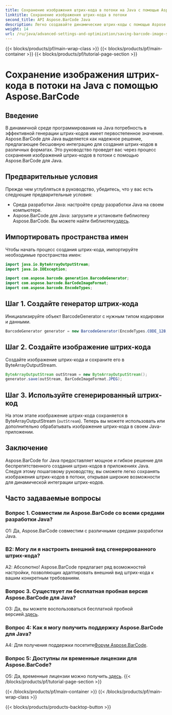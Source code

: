 ```yaml
---
title: Сохранение изображения штрих-кода в потоки на Java с помощью Aspose.BarCode
linktitle: Сохранение изображения штрих-кода в потоки
second_title: API Aspose.BarCode Java
description: Легко создавайте динамические штрих-коды с помощью Aspose.BarCode для Java. Следуйте нашему пошаговому руководству, чтобы сохранять изображения штрих-кодов в потоки.
weight: 14
url: /ru/java/advanced-settings-and-optimization/saving-barcode-image-streams/
---
```


{{< blocks/products/pf/main-wrap-class >}}
{{< blocks/products/pf/main-container >}}
{{< blocks/products/pf/tutorial-page-section >}}

# Сохранение изображения штрих-кода в потоки на Java с помощью Aspose.BarCode

## Введение

В динамичной среде программирования на Java потребность в эффективной генерации штрих-кодов имеет первостепенное значение. Aspose.BarCode для Java выделяется как надежное решение, предлагающее бесшовную интеграцию для создания штрих-кодов в различных форматах. Это руководство проведет вас через процесс сохранения изображений штрих-кодов в потоки с помощью Aspose.BarCode для Java.

## Предварительные условия

Прежде чем углубляться в руководство, убедитесь, что у вас есть следующие предварительные условия:

- Среда разработки Java: настройте среду разработки Java на своем компьютере.
- Aspose.BarCode для Java: загрузите и установите библиотеку Aspose.BarCode. Вы можете найти библиотеку[здесь](https://releases.aspose.com/barcode/java/).

## Импортировать пространства имен

Чтобы начать процесс создания штрих-кода, импортируйте необходимые пространства имен:

```java
import java.io.ByteArrayOutputStream;
import java.io.IOException;

import com.aspose.barcode.generation.BarcodeGenerator;
import com.aspose.barcode.BarCodeImageFormat;
import com.aspose.barcode.EncodeTypes;
```

## Шаг 1. Создайте генератор штрих-кода

Инициализируйте объект BarcodeGenerator с нужным типом кодировки и данными.

```java
BarcodeGenerator generator = new BarcodeGenerator(EncodeTypes.CODE_128, "123456");
```

## Шаг 2. Создайте изображение штрих-кода

Создайте изображение штрих-кода и сохраните его в ByteArrayOutputStream.

```java
ByteArrayOutputStream outStream = new ByteArrayOutputStream();
generator.save(outStream, BarCodeImageFormat.JPEG);
```

## Шаг 3. Используйте сгенерированный штрих-код

На этом этапе изображение штрих-кода сохраняется в ByteArrayOutputStream (`outStream`). Теперь вы можете использовать или дополнительно обрабатывать изображение штрих-кода в своем Java-приложении.

## Заключение

Aspose.BarCode for Java предоставляет мощное и гибкое решение для беспрепятственного создания штрих-кодов в приложениях Java. Следуя этому пошаговому руководству, вы сможете легко сохранять изображения штрих-кодов в потоки, открывая широкие возможности для динамической интеграции штрих-кодов.

## Часто задаваемые вопросы

### Вопрос 1. Совместим ли Aspose.BarCode со всеми средами разработки Java?

О1: Да, Aspose.BarCode совместим с различными средами разработки Java.

### В2: Могу ли я настроить внешний вид сгенерированного штрих-кода?

А2: Абсолютно! Aspose.BarCode предлагает ряд возможностей настройки, позволяющих адаптировать внешний вид штрих-кода к вашим конкретным требованиям.

### Вопрос 3. Существует ли бесплатная пробная версия Aspose.BarCode для Java?

 О3: Да, вы можете воспользоваться бесплатной пробной версией.[здесь](https://releases.aspose.com/).

### Вопрос 4: Как я могу получить поддержку Aspose.BarCode для Java?

 A4: Для получения поддержки посетите[Форум Aspose.BarCode](https://forum.aspose.com/c/barcode/13).

### Вопрос 5: Доступны ли временные лицензии для Aspose.BarCode?

 О5: Да, временные лицензии можно получить.[здесь](https://purchase.aspose.com/temporary-license/).
{{< /blocks/products/pf/tutorial-page-section >}}

{{< /blocks/products/pf/main-container >}}
{{< /blocks/products/pf/main-wrap-class >}}

{{< blocks/products/products-backtop-button >}}
